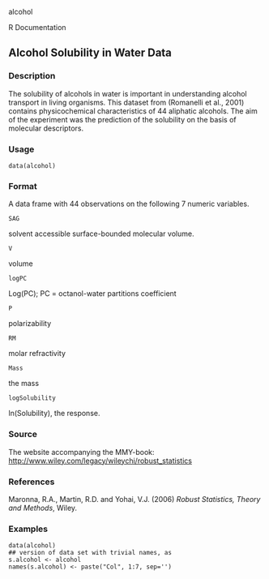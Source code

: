alcohol

R Documentation

## Alcohol Solubility in Water Data

### Description

The solubility of alcohols in water is important in understanding alcohol
transport in living organisms. This dataset from (Romanelli et al., 2001)
contains physicochemical characteristics of 44 aliphatic alcohols. The aim of
the experiment was the prediction of the solubility on the basis of molecular
descriptors.

### Usage

    data(alcohol)

### Format

A data frame with 44 observations on the following 7 numeric variables.

`SAG`

solvent accessible surface-bounded molecular volume.

`V`

volume

`logPC`

Log(PC); PC = octanol-water partitions coefficient

`P`

polarizability

`RM`

molar refractivity

`Mass`

the mass

`logSolubility`

ln(Solubility), the response.

### Source

The website accompanying the MMY-book:
<http://www.wiley.com/legacy/wileychi/robust_statistics>

### References

Maronna, R.A., Martin, R.D. and Yohai, V.J. (2006) _Robust Statistics, Theory
and Methods_, Wiley.

### Examples

    
    data(alcohol)
    ## version of data set with trivial names, as
    s.alcohol <- alcohol
    names(s.alcohol) <- paste("Col", 1:7, sep='')

